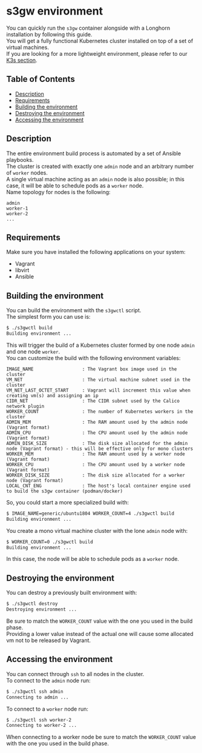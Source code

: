 # s3gw environment

You can quickly run the `s3gw` container alongside with a Longhorn installation
by following this guide.  
You will get a fully functional Kubernetes cluster installed on top of a set of virtual
machines.  
If you are looking for a more lightweight environment, please refer to our [K3s section](../k3s/README.md).

## Table of Contents

* [Description](#description)
* [Requirements](#requirements)
* [Building the environment](#building-the-environment)
* [Destroying the environment](#destroying-the-environment)
* [Accessing the environment](#accessing-the-environment)

<!-- Created by https://github.com/ekalinin/github-markdown-toc -->

## Description

The entire environment build process is automated by a set of Ansible playbooks.  
The cluster is created with exactly one `admin` node and
an arbitrary number of `worker` nodes.  
A single virtual machine acting as an `admin` node is also possible; in this case, it
will be able to schedule pods as a `worker` node.  
Name topology for nodes is the following:

```text
admin
worker-1
worker-2
...
```

## Requirements

Make sure you have installed the following applications on your system:

* Vagrant
* libvirt
* Ansible

## Building the environment

You can build the environment with the `s3gwctl` script.  
The simplest form you can use is:  

```bash
$ ./s3gwctl build
Building environment ...
```

This will trigger the build of a Kubernetes cluster formed by one node `admin`
and one node `worker`.  
You can customize the build with the following environment variables:

```text
IMAGE_NAME                  : The Vagrant box image used in the cluster
VM_NET                      : The virtual machine subnet used in the cluster
VM_NET_LAST_OCTET_START     : Vagrant will increment this value when creating vm(s) and assigning an ip
CIDR_NET                    : The CIDR subnet used by the Calico network plugin
WORKER_COUNT                : The number of Kubernetes workers in the cluster
ADMIN_MEM                   : The RAM amount used by the admin node (Vagrant format)
ADMIN_CPU                   : The CPU amount used by the admin node (Vagrant format)
ADMIN_DISK_SIZE             : The disk size allocated for the admin node (Vagrant format) - this will be effective only for mono clusters
WORKER_MEM                  : The RAM amount used by a worker node (Vagrant format)
WORKER_CPU                  : The CPU amount used by a worker node (Vagrant format)
WORKER_DISK_SIZE            : The disk size allocated for a worker node (Vagrant format)
LOCAL_CNT_ENG               : The host's local container engine used to build the s3gw container (podman/docker)
```

So, you could start a more specialized build with:

```bash
$ IMAGE_NAME=generic/ubuntu1804 WORKER_COUNT=4 ./s3gwctl build
Building environment ...
```

You create a mono virtual machine cluster with the lone `admin` node with:

```bash
$ WORKER_COUNT=0 ./s3gwctl build
Building environment ...
```

In this case, the node will be able to schedule pods as a `worker` node.  

## Destroying the environment

You can destroy a previously built environment with:

```bash
$ ./s3gwctl destroy
Destroying environment ...
```

Be sure to match the `WORKER_COUNT` value with the one you used in the build phase.  
Providing a lower value instead of the actual one will cause some allocated vm not
to be released by Vagrant.

## Accessing the environment

You can connect through `ssh` to all nodes in the cluster.  
To connect to the `admin` node run:

```bash
$ ./s3gwctl ssh admin
Connecting to admin ...
```

To connect to a `worker` node run:

```bash
$ ./s3gwctl ssh worker-2
Connecting to worker-2 ...
```

When connecting to a worker node be sure to match the `WORKER_COUNT` value with the one you used in the build phase.
